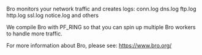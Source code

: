 Bro monitors your network traffic and creates logs:
conn.log
dns.log
ftp.log
http.log
ssl.log
notice.log
and others

We compile Bro with PF_RING so that you can spin up multiple Bro workers to handle more traffic.

For more information about Bro, please see:
https://www.bro.org/
